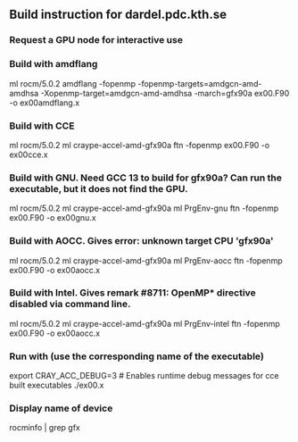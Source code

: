 ## Build instruction for dardel.pdc.kth.se

### Request a GPU node for interactive use

### Build with amdflang
ml rocm/5.0.2
amdflang -fopenmp -fopenmp-targets=amdgcn-amd-amdhsa -Xopenmp-target=amdgcn-amd-amdhsa -march=gfx90a ex00.F90 -o ex00amdflang.x

### Build with CCE
ml rocm/5.0.2
ml craype-accel-amd-gfx90a
ftn -fopenmp ex00.F90 -o ex00cce.x

### Build with GNU. Need GCC 13 to build for gfx90a? Can run the executable, but it does not find the GPU.
ml rocm/5.0.2
ml craype-accel-amd-gfx90a
ml PrgEnv-gnu
ftn -fopenmp ex00.F90 -o ex00gnu.x

### Build with AOCC. Gives error: unknown target CPU 'gfx90a'
ml rocm/5.0.2
ml craype-accel-amd-gfx90a
ml PrgEnv-aocc
ftn -fopenmp ex00.F90 -o ex00aocc.x

### Build with Intel. Gives remark #8711: OpenMP* directive disabled via command line.
ml rocm/5.0.2
ml craype-accel-amd-gfx90a
ml PrgEnv-intel
ftn -fopenmp ex00.F90 -o ex00aocc.x

### Run with (use the corresponding name of the executable)
export CRAY_ACC_DEBUG=3 # Enables runtime debug messages for cce built executables
./ex00.x

### Display name of device
rocminfo | grep gfx
